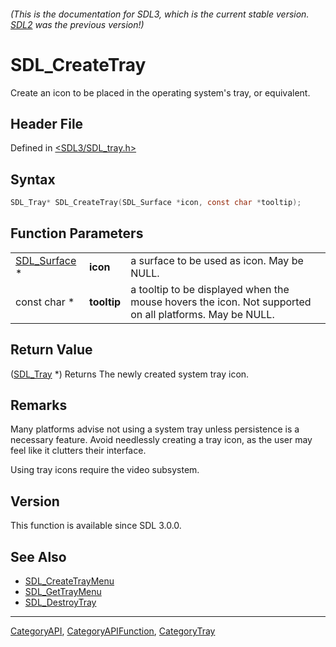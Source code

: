 ###### (This is the documentation for SDL3, which is the current stable version. [SDL2](https://wiki.libsdl.org/SDL2/) was the previous version!)
# SDL_CreateTray

Create an icon to be placed in the operating system's tray, or equivalent.

## Header File

Defined in [<SDL3/SDL_tray.h>](https://github.com/libsdl-org/SDL/blob/main/include/SDL3/SDL_tray.h)

## Syntax

```c
SDL_Tray* SDL_CreateTray(SDL_Surface *icon, const char *tooltip);
```

## Function Parameters

|                              |             |                                                                                                        |
| ---------------------------- | ----------- | ------------------------------------------------------------------------------------------------------ |
| [SDL_Surface](SDL_Surface) * | **icon**    | a surface to be used as icon. May be NULL.                                                             |
| const char *                 | **tooltip** | a tooltip to be displayed when the mouse hovers the icon. Not supported on all platforms. May be NULL. |

## Return Value

([SDL_Tray](SDL_Tray) *) Returns The newly created system tray icon.

## Remarks

Many platforms advise not using a system tray unless persistence is a
necessary feature. Avoid needlessly creating a tray icon, as the user may
feel like it clutters their interface.

Using tray icons require the video subsystem.

## Version

This function is available since SDL 3.0.0.

## See Also

- [SDL_CreateTrayMenu](SDL_CreateTrayMenu)
- [SDL_GetTrayMenu](SDL_GetTrayMenu)
- [SDL_DestroyTray](SDL_DestroyTray)

----
[CategoryAPI](CategoryAPI), [CategoryAPIFunction](CategoryAPIFunction), [CategoryTray](CategoryTray)

